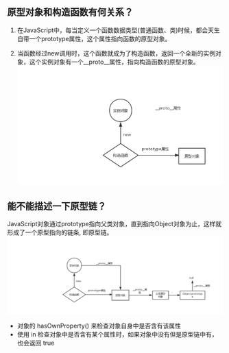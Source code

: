 ## 原型对象和构造函数有何关系？
1. 在JavaScript中，每当定义一个函数数据类型(普通函数、类)时候，都会天生自带一个prototype属性，这个属性指向函数的原型对象。

2. 当函数经过new调用时，这个函数就成为了构造函数，返回一个全新的实例对象，这个实例对象有一个__proto__属性，指向构造函数的原型对象。
![An image](../../imge/prototype01.jpeg)

## 能不能描述一下原型链？
JavaScript对象通过prototype指向父类对象，直到指向Object对象为止，这样就形成了一个原型指向的链条, 即原型链。
![An image](../../imge/prototype02.jpeg)

* 对象的 hasOwnProperty() 来检查对象自身中是否含有该属性
* 使用 in 检查对象中是否含有某个属性时，如果对象中没有但是原型链中有，也会返回 true
